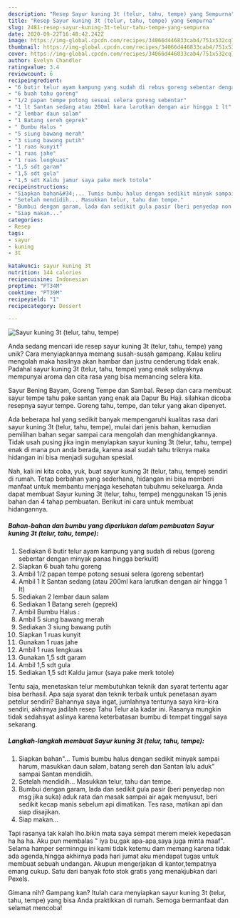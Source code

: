 ```yaml
---
description: "Resep Sayur kuning 3t (telur, tahu, tempe) yang Sempurna"
title: "Resep Sayur kuning 3t (telur, tahu, tempe) yang Sempurna"
slug: 2481-resep-sayur-kuning-3t-telur-tahu-tempe-yang-sempurna
date: 2020-09-22T16:48:42.242Z
image: https://img-global.cpcdn.com/recipes/34066d446833cab4/751x532cq70/sayur-kuning-3t-telur-tahu-tempe-foto-resep-utama.jpg
thumbnail: https://img-global.cpcdn.com/recipes/34066d446833cab4/751x532cq70/sayur-kuning-3t-telur-tahu-tempe-foto-resep-utama.jpg
cover: https://img-global.cpcdn.com/recipes/34066d446833cab4/751x532cq70/sayur-kuning-3t-telur-tahu-tempe-foto-resep-utama.jpg
author: Evelyn Chandler
ratingvalue: 3.4
reviewcount: 6
recipeingredient:
- "6 butir telur ayam kampung yang sudah di rebus goreng sebentar dengan minyak panas hingga berkulit"
- "6 buah tahu goreng"
- "1/2 papan tempe potong sesuai selera goreng sebentar"
- "1 lt Santan sedang atau 200ml kara larutkan dengan air hingga 1 lt"
- "2 lembar daun salam"
- "1 Batang sereh geprek"
- " Bumbu Halus "
- "5 siung bawang merah"
- "3 siung bawang putih"
- "1 ruas kunyit"
- "1 ruas jahe"
- "1 ruas lengkuas"
- "1,5 sdt garam"
- "1,5 sdt gula"
- "1,5 sdt Kaldu jamur saya pake merk totole"
recipeinstructions:
- "Siapkan bahan&#34;... Tumis bumbu halus dengan sedikit minyak sampai harum, masukkan daun salam, batang sereh dan Santan lalu aduk&#34; sampai Santan mendidih."
- "Setelah mendidih... Masukkan telur, tahu dan tempe."
- "Bumbui dengan garam, lada dan sedikit gula pasir (beri penyedap non msg jika suka) aduk rata dan masak sampai air agak menyusut, beri sedikit kecap manis sebelum api dimatikan. Tes rasa, matikan api dan siap disajikan."
- "Siap makan..."
categories:
- Resep
tags:
- sayur
- kuning
- 3t

katakunci: sayur kuning 3t 
nutrition: 144 calories
recipecuisine: Indonesian
preptime: "PT34M"
cooktime: "PT39M"
recipeyield: "1"
recipecategory: Dessert

---
```



![Sayur kuning 3t (telur, tahu, tempe)](https://img-global.cpcdn.com/recipes/34066d446833cab4/751x532cq70/sayur-kuning-3t-telur-tahu-tempe-foto-resep-utama.jpg)

Anda sedang mencari ide resep sayur kuning 3t (telur, tahu, tempe) yang unik? Cara menyiapkannya memang susah-susah gampang. Kalau keliru mengolah maka hasilnya akan hambar dan justru cenderung tidak enak. Padahal sayur kuning 3t (telur, tahu, tempe) yang enak selayaknya mempunyai aroma dan cita rasa yang bisa memancing selera kita.

Sayur Bening Bayam, Goreng Tempe dan Sambal. Resep dan cara membuat sayur tempe tahu pake santan yang enak ala Dapur Bu Haji. silahkan dicoba resepnya sayur tempe. Goreng tahu, tempe, dan telur yang akan dipenyet.

Ada beberapa hal yang sedikit banyak mempengaruhi kualitas rasa dari sayur kuning 3t (telur, tahu, tempe), mulai dari jenis bahan, kemudian pemilihan bahan segar sampai cara mengolah dan menghidangkannya. Tidak usah pusing jika ingin menyiapkan sayur kuning 3t (telur, tahu, tempe) enak di mana pun anda berada, karena asal sudah tahu triknya maka hidangan ini bisa menjadi suguhan spesial.


Nah, kali ini kita coba, yuk, buat sayur kuning 3t (telur, tahu, tempe) sendiri di rumah. Tetap berbahan yang sederhana, hidangan ini bisa memberi manfaat untuk membantu menjaga kesehatan tubuhmu sekeluarga. Anda dapat membuat Sayur kuning 3t (telur, tahu, tempe) menggunakan 15 jenis bahan dan 4 tahap pembuatan. Berikut ini cara untuk membuat hidangannya.

<!--inarticleads1-->

##### Bahan-bahan dan bumbu yang diperlukan dalam pembuatan Sayur kuning 3t (telur, tahu, tempe):

1. Sediakan 6 butir telur ayam kampung yang sudah di rebus (goreng sebentar dengan minyak panas hingga berkulit)
1. Siapkan 6 buah tahu goreng
1. Ambil 1/2 papan tempe potong sesuai selera (goreng sebentar)
1. Ambil 1 lt Santan sedang (atau 200ml kara larutkan dengan air hingga 1 lt)
1. Sediakan 2 lembar daun salam
1. Sediakan 1 Batang sereh (geprek)
1. Ambil  Bumbu Halus :
1. Ambil 5 siung bawang merah
1. Sediakan 3 siung bawang putih
1. Siapkan 1 ruas kunyit
1. Gunakan 1 ruas jahe
1. Ambil 1 ruas lengkuas
1. Gunakan 1,5 sdt garam
1. Ambil 1,5 sdt gula
1. Sediakan 1,5 sdt Kaldu jamur (saya pake merk totole)


Tentu saja, menetaskan telur membutuhkan teknik dan syarat tertentu agar bisa berhasil. Apa saja syarat dan teknik terbaik untuk penetasan ayam petelur sendiri? Bahannya saya ingat, jumlahnya tentunya saya kira-kira sendiri, akhirnya jadilah resep Tahu Telur ala kadar ini. Rasanya mungkin tidak sedahsyat aslinya karena keterbatasan bumbu di tempat tinggal saya sekarang. 

<!--inarticleads2-->

##### Langkah-langkah membuat Sayur kuning 3t (telur, tahu, tempe):

1. Siapkan bahan&#34;... Tumis bumbu halus dengan sedikit minyak sampai harum, masukkan daun salam, batang sereh dan Santan lalu aduk&#34; sampai Santan mendidih.
1. Setelah mendidih... Masukkan telur, tahu dan tempe.
1. Bumbui dengan garam, lada dan sedikit gula pasir (beri penyedap non msg jika suka) aduk rata dan masak sampai air agak menyusut, beri sedikit kecap manis sebelum api dimatikan. Tes rasa, matikan api dan siap disajikan.
1. Siap makan...


Tapi rasanya tak kalah lho.bikin mata saya sempat merem melek kepedasan ha ha ha. Aku pun membalas &#34; iya bu,gak apa-apa,saya juga minta maaf&#34;. Selama hamper serminngu ini kami tidak ketemu dam memang karena tidak ada agenda,hingga akhirnya pada hari jumat aku mendapat tugas untuk membuat sebuah undangan. Akupun mengerjakan di kantor,tempatnya emang cukup. Satu dari banyak foto stok gratis yang menakjubkan dari Pexels. 

Gimana nih? Gampang kan? Itulah cara menyiapkan sayur kuning 3t (telur, tahu, tempe) yang bisa Anda praktikkan di rumah. Semoga bermanfaat dan selamat mencoba!

